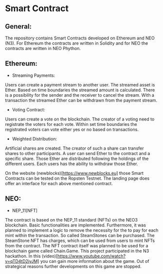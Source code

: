 # Smart Contract

## General:

The repository contains Smart Contracts developed on Ethereum and NEO (N3). For Ethereum the contracts are written in Solidity and for NEO the contracts are written in NEO Phython.

## Ethereum:

- Streaming Payments:

Users can create a payment stream to another user. The streamed asset is Ether. Based on time boundaries the streamed amount is calculated. There is a possibility for the sender and the receiver to cancel the stream. With a transaction the streamed Ether can be withdrawn from the payment stream.


- Voting Contract:

Users can create a vote on the blockchain. The creator of a voting need to registrate the voters for each vote. Within set time boundaries the registrated voters can vote either yes or no based on transactions.

- Weighted Distribution:

Artificial shares are created. The creator of such a share can transfer shares to other participants. A user can send Ether to the contract and a specific share. Those Ether are distributed following the holdings of the different users. Each users has the ability to withdraw those Ether.

On the website (newblocks)[https://www.newblocks.eu] those Smart Contracts can be tested on the Ropsten Testnet. The landing page does offer an interface for each above mentioned contract.


## NEO:

- NEP_11[NFT]

The contract is based on the NEP_11 standard (NFTs) on the NEO3 blockchain. Basic functionalities are implemented. Furthermore, it was planned to implement a logic to remove the necessity for the to pay for each mint within the transaction. So called SteamStones can be purchased. The SteamStone NFT has charges, which can be used from users to mint NFTs from the contract.
The NFT contract itself was planned to be used for a blockchain game called Chain.Game. This project participated in the N3 hackathon. In this (video)[https://www.youtube.com/watch?v=qTD4tD2jyJM] you can gain more information about the game. Out of strategical reasons further developments on this game are stopped.
